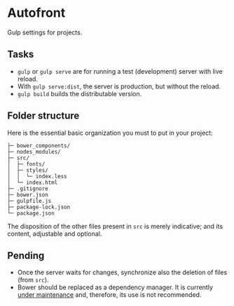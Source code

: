 # Autofront

Gulp settings for projects.

## Tasks

- `gulp` or `gulp serve` are for running a test (development) server with live reload.
- With `gulp serve:dist`, the server is production, but without the reload.
- `gulp build` builds the distributable version.

## Folder structure

Here is the essential basic organization you must to put in your project:

```text
├─ bower_components/
├─ nodes_modules/
├─ src/
│  ├─ fonts/
│  ├─ styles/
│  │  └─ index.less
│  └─ index.html
├─ .gitignore
├─ bower.json
├─ gulpfile.js
├─ package-lock.json
└─ package.json
```

The disposition of the other files present in `src` is merely indicative; and its content, adjustable and optional.

## Pending

- Once the server waits for changes, synchronize also the deletion of files (from `src`).
- Bower should be replaced as a dependency manager. It is currently [under maintenance](https://bower.io/blog/2017/how-to-migrate-away-from-bower/) and, therefore, its use is not recommended.
